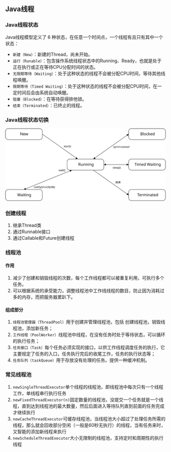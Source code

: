 ## Java线程

### Java线程状态

Java线程模型定义了 6 种状态，在任意一个时间点，一个线程有且只有其中一个状态：

  * `新建（New）`：新建的Thread，尚未开始。
  * `运行（Runable）`：包含操作系统线程状态中的Running、Ready，也就是处于正在执行或正在等待CPU分配时间的状态。
  * `无限期等待（Waiting）`：处于这种状态的线程不会被分配CPU时间，等待其他线程唤醒。
  * `限期等待（Timed Waiting）`：处于这种状态的线程不会被分配CPU时间，在一定时间后会由系统自动唤醒。
  * `阻塞（Blocked）`：在等待获得排他锁。
  * `结束（Terminated）`：已终止的线程。
  
### Java线程状态切换

![](/assets/java-thread-states.svg)

### 创建线程

1. 继承Thread类
2. 通过Runnable接口
3. 通过Callable和Future创建线程


### 线程池

#### 作用

1. 减少了创建和销毁线程的次数，每个工作线程都可以被重复利用，可执行多个任务。
2. 可以根据系统的承受能力，调整线程池中工作线线程的数目，防止因为消耗过多的内存，而把服务器累趴下。

#### 组成部分

1. `线程池管理器（ThreadPool）`用于创建并管理线程池，包括 创建线程池，销毁线程池，添加新任务；
2. `工作线程（PoolWorker）`线程池中线程，在没有任务时处于等待状态，可以循环的执行任务；
3. `任务接口（Task）`每个任务必须实现的接口，以供工作线程调度任务的执行，它主要规定了任务的入口，任务执行完后的收尾工作，任务的执行状态等；
4. `任务队列（taskQueue）`用于存放没有处理的任务。提供一种缓冲机制。

### 常见线程池

1. `newSingleThreadExecutor`单个线程的线程池，即线程池中每次只有一个线程工作，单线程串行执行任务
2. `newFixedThreadExecutor(n)`固定数量的线程池，没提交一个任务就是一个线程，直到达到线程池的最大数量，然后后面进入等待队列直到前面的任务完成才继续执行
3. `newCacheThreadExecutor`可缓存线程池，当线程池大小超过了处理任务所需的线程，那么就会回收部分空闲（一般是60秒无执行）的线程，当有任务来时，又智能的添加新线程来执行
4. `newScheduleThreadExecutor`大小无限制的线程池，支持定时和周期性的执行线程
